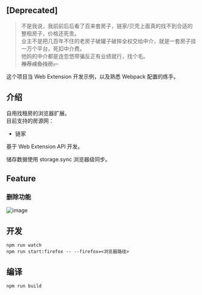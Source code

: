 ## [**Deprecated**]
> 不是我说，我前前后后看了百来套房子，链家/贝壳上面真的找不到合适的整租房子，价格还死贵。  
业主不是把几百年不住的老房子破罐子破摔全权交给中介，就是一套房子挂一万个平台，死扣中介费。  
他妈的中介都是连忽悠带骗反正有业绩就行，找个毛。  
~~推荐咸鱼找房。~~

这个项目当 Web Extension 开发示例，以及熟悉 Webpack 配置的练手。
## 介绍
自用找租房的浏览器扩展。  
目前支持的房源网： 
- 链家

基于 Web Extension API 开发。

储存数据使用 storage.sync 浏览器级同步。

## Feature
### 删除功能
![image](https://user-images.githubusercontent.com/35420264/89875048-4fc1f780-dbef-11ea-9718-dac5f89af4b8.png)


## 开发
`npm run watch`  
`npm run start:firefox -- --firefox=<浏览器路径>`

## 编译
`npm run build`
